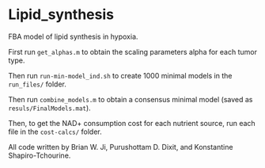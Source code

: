 # Lipid_synthesis
FBA model of lipid synthesis in hypoxia.

First run `get_alphas.m` to obtain the scaling parameters alpha for each tumor type.

Then run `run-min-model_ind.sh` to create 1000 minimal models in the `run_files/` folder.

Then run `combine_models.m` to obtain a consensus minimal model (saved as `resuls/FinalModels.mat`).

Then, to get the NAD+ consumption cost for each nutrient source, run each file in the `cost-calcs/` folder.

All code written by Brian W. Ji, Purushottam D. Dixit, and Konstantine Shapiro-Tchourine.
